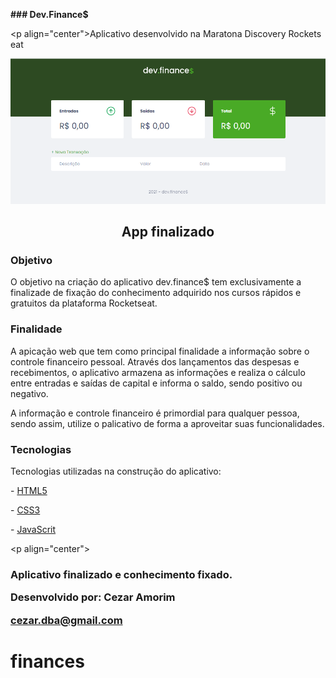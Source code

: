 **### Dev.Finance$**

<p align="center">Aplicativo desenvolvido na Maratona Discovery Rocketseat</p>


<img src="captura.png">

<h2 align="center">App finalizado</h2>





<h3>Objetivo</h3>

O objetivo na criação do aplicativo dev.finance$ tem exclusivamente a finalizade de fixação do conhecimento adquirido nos cursos rápidos e gratuitos da plataforma Rocketseat.

<h3>Finalidade</h3>

A apicação web que tem como principal finalidade a informação sobre o controle financeiro pessoal. Através dos lançamentos das despesas e recebimentos, o aplicativo armazena as informações e realiza o cálculo entre entradas e saídas de capital e informa o saldo, sendo positivo ou negativo.

A informação e controle financeiro é primordial para qualquer pessoa, sendo assim, utilize o palicativo de forma a aproveitar suas funcionalidades.







<h3>Tecnologias</h3>



Tecnologias utilizadas na construção do aplicativo:



\- [HTML5](https://developer.mozilla.org/pt-BR/docs/Web/HTML)

\- [CSS3](https://developer.mozilla.org/pt-BR/docs/Web/CSS)

\- [JavaScrit](https://developer.mozilla.org/pt-BR/docs/Web/JavaScript)



<p align="center">


<h3>


Aplicativo finalizado e conhecimento fixado.



Desenvolvido por: Cezar Amorim

cezar.dba@gmail.com
# finances

